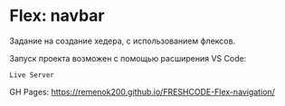 # Flex: navbar

Задание на создание хедера, с использованием флексов.

Запуск проекта возможен с помощью расширения VS Code:

```
Live Server
```

GH Pages:
https://remenok200.github.io/FRESHCODE-Flex-navigation/